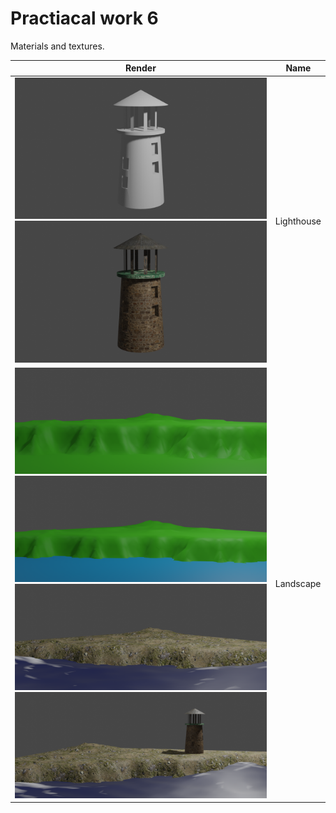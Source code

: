 # Practiacal work 6

Materials and textures.

| Render                                                                                                      | Name       |
| ----------------------------------------------------------------------------------------------------------- | ---------- |
| ![image](./Lighthouse1.png) ![image](./Lighthouse2.png)                                                     | Lighthouse |
| ![image](./Landscape1.png) ![image](./Landscape2.png) ![image](./Landscape3.png) ![image](./Landscape4.png) | Landscape  |
